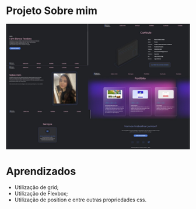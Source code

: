 # Projeto Sobre mim

![enter image description here](https://github.com/BiancaTeodoroU/projetofrontstart/blob/main/image%20portifolio.jpeg?raw=true)


# Aprendizados

* Utilização de grid;
* Utilização de Flexbox;
* Utilização de position e entre outras propriedades css.
